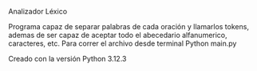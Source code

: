 Analizador Léxico

Programa capaz de separar palabras de cada oración y llamarlos tokens, ademas de ser capaz de aceptar todo el abecedario alfanumerico, caracteres, etc.
Para correr el archivo desde terminal 
Python main.py

Creado con la versión Python 3.12.3

